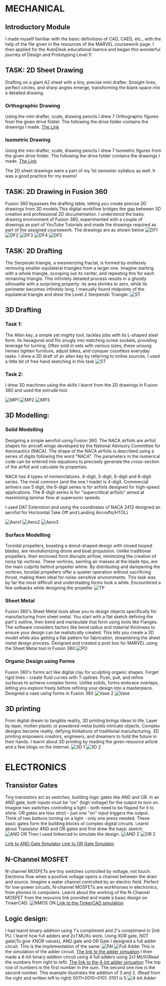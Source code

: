 # MECHANICAL

## Introductory Module
I made myself familiar with the basic definitions of CAD, CAED, etc., with the help of the file given in the resources of the MARVEL coursework page. I then applied for the AutoDesk educational lisence and began this wonderful journey of Design and Prototyping Level 1!
## TASK: 2D Sheet Drawing
Drafting on a giant A2 sheet with a tiny, precise mini drafter. Straight lines, perfect circles, and sharp angles emerge, transforming the blank space into a detailed drawing.
### Orthographic Drawing
Using the mini drafter, scale, drawing pencils I drew 7 Orthographic figures from the given drive folder.
The following the drive folder contains the drawings I made.
[The Link](https://drive.google.com/drive/folders/1nueW3q6hbRufX1ki8Z7gxcia9r-1m0Yh?usp=sharing)
### Isometric Drawing
Using the mini drafter, scale, drawing pencils I drew 7 Isometric figures from the given drive folder.
The following the drive folder contains the drawings I made.
[The Link](https://drive.google.com/drive/folders/1blIhEM3eys8UtMp1MmDBroeaEsKqhtqs?usp=sharing)

The 2D sheet drawings were a part of my 1st semester syllabus as well. It was a good practice for my exams!
## TASK: 2D Drawing in Fusion 360
Fusion 360 bypasses the drafting table, letting you create precise 2D drawings from 3D models.This digital workflow bridges the gap between 3D creation and professional 2D documentation.
I understood the basic drawing environment of Fusion 360, experimented with a couple of drawings as part of YouTube Tutorials and made the drawings required as part of the assigned coursework. The drawings are as shown below
![DF1](https://github.com/Pattavardhanam/MARVEL-Level-1-Report/blob/main/Pics/Drawing%201%20Fusion.png?raw=true)
![DF2](https://github.com/Pattavardhanam/MARVEL-Level-1-Report/blob/main/Pics/Drawing%202%20Fusion.png?raw=true)
![DF3](https://github.com/Pattavardhanam/MARVEL-Level-1-Report/blob/main/Pics/Drawing%203%20Fusion.png?raw=true)
![DF4](https://github.com/Pattavardhanam/MARVEL-Level-1-Report/blob/main/Pics/Drawing%204%20Fusion.png?raw=true)
![DF5](https://github.com/Pattavardhanam/MARVEL-Level-1-Report/blob/main/Pics/Drawing%205%20Fusion.png?raw=true)
## TASK: 2D Drafting
The Sierpinski triangle, a mesmerizing fractal, is formed by endlessly removing smaller equilateral triangles from a larger one. Imagine starting with a whole triangle, scooping out its center, and repeating this for each remaining triangle. This infinitely detailed process results in a ghostly silhouette with a surprising property: its area shrinks to zero, while its perimeter becomes infinitely long.
I manually found midpoints of the equilateral triangle and drew the Level 2 Sierpenski Triangle.
![ST](https://github.com/Pattavardhanam/MARVEL-Level-1-Report/blob/main/Pics/WhatsApp%20Image%202024-04-11%20at%206.29.44%20PM.jpeg?raw=true)
## 3D Drafting
### Task 1:
The Allen key, a simple yet mighty tool, tackles jobs with its L-shaped steel form. Its hexagonal end fits snugly into matching screw sockets, providing leverage for turning. Often sold in sets with various sizes, these unsung heroes tighten furniture, adjust bikes, and conquer countless everyday tasks.
I drew a 3D draft of an allen key by referring to online sources. I used a little bit of free hand sketching in this task
![ST](https://github.com/Pattavardhanam/MARVEL-Level-1-Report/blob/main/Pics/WhatsApp%20Image%202024-04-11%20at%206.29.42%20PM.jpeg?raw=true)
### Task 2:
I drew 3D machines using the skills I learnt from the 2D drawings in Fusion 360 and used the extrude tool.

![MP1](https://github.com/Pattavardhanam/MARVEL-Level-1-Report/blob/main/Pics/Machine%20Part%201.png?raw=true)
![MP2](https://github.com/Pattavardhanam/MARVEL-Level-1-Report/blob/main/Pics/Machine%20Part%202.png?raw=true)
![MP3](https://github.com/Pattavardhanam/MARVEL-Level-1-Report/blob/main/Pics/Machine%20Part%203.png?raw=true)

## 3D Modelling:
### Solid Modelling
Designing a simple aerofoil using Fusion 360. The NACA airfoils are airfoil shapes for aircraft wings developed by the National Advisory Committee for Aeronautics (NACA). The shape of the NACA airfoils is described using a series of digits following the word "NACA". The parameters in the numerical code can be entered into equations to precisely generate the cross-section of the airfoil and calculate its properties.

NACA has 4 types of nomenclatures. 4-digit, 5-digit, 6-digit and 8-digit series. The most common (and the one I made) is 4-digit. Commercial airliners use 5 digit, the 6-digit series is for airfoils designed for high-speed applications. The 8-digit series is for "supercritical airfoils" aimed at maximizing laminar flow at supersonic speeds. 

I used DAT Extenstion and using the coordinates of NACA 2412 designed an aerofoil for Horizontal Take Off and Landing Aircrafts(HTOL)

![Aero1](https://github.com/Pattavardhanam/MARVEL-Level-1-Report/blob/main/Pics/Aero%201.JPEG?raw=true)
![Aero2](https://github.com/Pattavardhanam/MARVEL-Level-1-Report/blob/main/Pics/Aero%202.png?raw=true)
![Aero3](https://github.com/Pattavardhanam/MARVEL-Level-1-Report/blob/main/Pics/Aero%203.png?raw=true)

### Surface Modelling
Toroidal propellers, boasting a donut-shaped design with closed looped blades, are revolutionizing drone and boat propulsion. Unlike traditional propellers, their enclosed form disrupts airflow, minimizing the creation of noisy tip vortices. These vortices, swirling air masses at the blade tips, are the main culprits behind propeller whine. By distributing and dampening the vortices, toroidal propellers offer a quieter operation without sacrificing thrust, making them ideal for noise-sensitive environments.
This task was by far the most difficult and understading forms took a while. Encountered a few setbacks while designing the propeller
![TP](https://github.com/Pattavardhanam/MARVEL-Level-1-Report/blob/main/Pics/TP.JPEG?raw=true)

### Sheet Metal
Fusion 360's Sheet Metal tools allow you to design objects specifically for manufacturing from sheet metal. You start with a flat sketch defining the part's outline, then bend and manipulate that form using tools like Flanges. The software considers factors like bend radius and material thickness to ensure your design can be realistically created.  This lets you create a 3D model while also getting a flat pattern for fabrication, streamlining the sheet metal design process.
Designed and created a post box for MARVEL using the Sheet Metal tool in Fusion 360
![PO](https://github.com/Pattavardhanam/MARVEL-Level-1-Report/blob/main/Pics/Collage%20PO%20new%20-%20Copy.jpeg?raw=true)
### Organic Design using Forms
Fusion 360's forms act like digital clay for sculpting organic shapes. Forget rigid lines - create fluid curves with T-splines. Push, pull, and refine surfaces to achieve complex forms. Unlike solids, forms embrace overlaps, letting you explore freely before refining your design into a masterpiece.
Designed a vase using forms in Fusion 360
![Vase 2](https://github.com/Pattavardhanam/MARVEL-Level-1-Report/blob/main/Pics/Vase%20Render.PNG?raw=true)
![Vase](https://github.com/Pattavardhanam/MARVEL-Level-1-Report/blob/main/Pics/Vase.png?raw=true)

## 3D printing
From digital dream to tangible reality, 3D printing brings ideas to life. Layer by layer, molten plastic or powdered metal builds intricate objects. Complex designs become reality, defying limitations of traditional manufacturing. 3D printing empowers creators, engineers, and dreamers to hold the future in their hands.
I learnt about 3D printing by reading the given resource article and a few blogs on the internet.
![3D 1](https://github.com/Pattavardhanam/MARVEL-Level-1-Report/blob/main/Pics/3D%20print%201.png?raw=true)
![3D 2](https://github.com/Pattavardhanam/MARVEL-Level-1-Report/blob/main/Pics/3D%20print%202.png?raw=true)


# ELECTRONICS
## Transistor Gates
Tiny transistors act as switches, building logic gates like AND and OR. In an AND gate, both inputs must be "on" (high voltage) for the output to turn on. Imagine two switches controlling a light - both need to be flipped for it to shine. OR gates are less strict - just one "on" input triggers the output. Think of two buttons turning on a light - only one press needed. These basic gates form the building blocks of complex digital circuits.
Learnt about Transistor AND and OR gates and first drew the basic sketch:
![AND OR](https://github.com/Pattavardhanam/MARVEL-Level-1-Report/blob/main/Pics/AND%20OR.png?raw=true)
Then I used tinkercad to simulate the design.
![AND 2](https://github.com/Pattavardhanam/MARVEL-Level-1-Report/blob/main/Pics/AND%20GIF.gif?raw=true)
![OR 2](https://github.com/Pattavardhanam/MARVEL-Level-1-Report/blob/main/Pics/OR%20GIF.gif?raw=true)

[Link to AND Gate Simulator](https://www.tinkercad.com/things/1dueSas3fLF-and-transistor-gate/editel?returnTo=%2Fdashboard)
[Link to OR Gate Simulator](https://www.tinkercad.com/things/cF8zONhyHxa-or-tansistor-gate)
## N-Channel MOSFET
N-channel MOSFETs are tiny switches controlled by voltage, not touch. Electrons flow when a positive voltage opens a channel between the drain and source. Imagine a water channel controlled by an electric field. Perfect for low-power circuits, N-channel MOSFETs are workhorses in electronics, from phones to computers.
Learnt about the working of the N-Channel MOSFET from the resource link provided and made a basic design on TinkerCAD.
![NMOS ON](https://github.com/Pattavardhanam/MARVEL-Level-1-Report/blob/main/Pics/NMOS%20ON.png?raw=true)
[Link to the TinkerCAD simulation](https://www.tinkercad.com/things/hocUCwL9ike-nmos)

## Logic design:
I had learnt binary addition using 1's compliment and 2's compliment in 2nd PU. I learnt how full adders and 2x1 MUXs work. Using XOR gate, NOT gate(To give XNOR values), AND gate and OR Gate I designed a full adder circuit.
This is the implementation of the same:
![FAI](https://github.com/Pattavardhanam/MARVEL-Level-1-Report/blob/main/Pics/Full%20Adder%20Implementation.png?raw=true)
![Full Adder](https://github.com/Pattavardhanam/MARVEL-Level-1-Report/blob/main/Pics/Full%20adder%20GIF.gif?raw=true)
This is the simulation of the adder circuit. [The link to the adder simuation](https://circuitverse.org/users/235959/projects/full-adder-using-mux-f6b940c1-7610-4385-b890-ccf287be4230)
I then made a 4-bit binary additon circuit using 4 full adders using 2x1 MUX(Read the numbers from right to left):
[The link to the 4-bit adder simuation](https://circuitverse.org/users/235959/projects/4-bit-binary-adder-using-mux)
The top row of numbers is the first number in the sum. The second one row is the second number. This example illustrates the addition of 3 and 2. (Read from the right and written left to right) 0011+0010=0101. 0101 is 5
![4-bit Adder](https://github.com/Pattavardhanam/MARVEL-Level-1-Report/blob/main/Pics/4-bit%20adder.png?raw=true)




